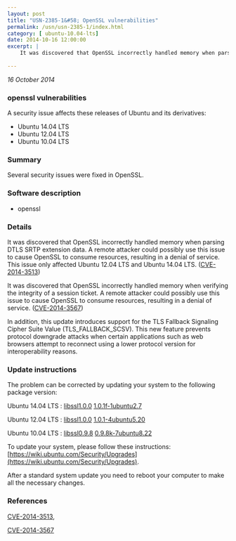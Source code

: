 ```yaml
---
layout: post
title: "USN-2385-1&#58; OpenSSL vulnerabilities"
permalink: /usn/usn-2385-1/index.html
category: [ ubuntu-10.04-lts]
date: 2014-10-16 12:00:00
excerpt: |
    It was discovered that OpenSSL incorrectly handled memory when parsing DTLS SRTP extension data. A remote attacker could possibly use this issue to cause OpenSSL to consume resources, resulting in a denial of service. This issue only affected Ubuntu 12.04 LTS and Ubuntu 14.04 LTS. ([CVE-2014-3513](http://people.ubuntu.com/~ubuntu-security/cve/CVE-2014-3513))
    
--- 
```

 
 

*16 October 2014*

### openssl vulnerabilities

A security issue affects these releases of Ubuntu and its derivatives:

* Ubuntu 14.04 LTS
* Ubuntu 12.04 LTS
* Ubuntu 10.04 LTS

### Summary

Several security issues were fixed in OpenSSL. 

### Software description

* openssl 

### Details

It was discovered that OpenSSL incorrectly handled memory when parsing DTLS SRTP extension data. A remote attacker could possibly use this issue to cause OpenSSL to consume resources, resulting in a denial of service. This issue only affected Ubuntu 12.04 LTS and Ubuntu 14.04 LTS. ([CVE-2014-3513](http://people.ubuntu.com/~ubuntu-security/cve/CVE-2014-3513))

It was discovered that OpenSSL incorrectly handled memory when verifying the integrity of a session ticket. A remote attacker could possibly use this issue to cause OpenSSL to consume resources, resulting in a denial of service. ([CVE-2014-3567](http://people.ubuntu.com/~ubuntu-security/cve/CVE-2014-3567))

In addition, this update introduces support for the TLS Fallback Signaling Cipher Suite Value (TLS_FALLBACK_SCSV). This new feature prevents protocol downgrade attacks when certain applications such as web browsers attempt to reconnect using a lower protocol version for interoperability reasons. 

### Update instructions

The problem can be corrected by updating your system to the following package version:

Ubuntu 14.04 LTS
 : [libssl1.0.0](https://launchpad.net/ubuntu/+source/openssl) <span> [1.0.1f-1ubuntu2.7](https://launchpad.net/ubuntu/+source/openssl/1.0.1f-1ubuntu2.7) </span> 

Ubuntu 12.04 LTS
 : [libssl1.0.0](https://launchpad.net/ubuntu/+source/openssl) <span> [1.0.1-4ubuntu5.20](https://launchpad.net/ubuntu/+source/openssl/1.0.1-4ubuntu5.20) </span> 

Ubuntu 10.04 LTS
 : [libssl0.9.8](https://launchpad.net/ubuntu/+source/openssl) <span> [0.9.8k-7ubuntu8.22](https://launchpad.net/ubuntu/+source/openssl/0.9.8k-7ubuntu8.22) </span> 

To update your system, please follow these instructions: [https://wiki.ubuntu.com/Security/Upgrades](https://wiki.ubuntu.com/Security/Upgrades).

After a standard system update you need to reboot your computer to make all the necessary changes. 

### References

 
 [CVE-2014-3513](http://people.ubuntu.com/~ubuntu-security/cve/CVE-2014-3513), 

 [CVE-2014-3567](http://people.ubuntu.com/~ubuntu-security/cve/CVE-2014-3567)
 

